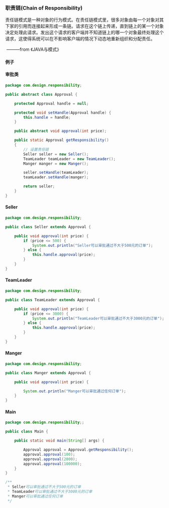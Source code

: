 ### 职责链(Chain of Responsibility)

责任链模式是一种对象的行为模式。在责任链模式里，很多对象由每一个对象对其下家的引用而连接起来形成一条链。请求在这个链上传递，直到链上的某一个对象决定处理此请求。发出这个请求的客户端并不知道链上的哪一个对象最终处理这个请求，这使得系统可以在不影响客户端的情况下动态地重新组织和分配责任。

​																		———from 《JAVA与模式》

#### 例子

#### 审批类

```java
package com.design.responsibility;

public abstract class Approval {

    protected Approval handle = null;

    protected void setHandle(Approval handle) {
        this.handle = handle;
    }

    public abstract void approval(int price);

    public static Approval getResponsibility()
    {
        // 设置责任链
        Seller seller = new Seller();
        TeamLeader teamLeader = new TeamLeader();
        Manger manger = new Manger();

        seller.setHandle(teamLeader);
        teamLeader.setHandle(manger);

        return seller;
    }
}
```

#### Seller

```java
package com.design.responsibility;

public class Seller extends Approval {

    public void approval(int price) {
        if (price <= 500) {
            System.out.println("Seller可以审批通过不大于500元的订单");
        } else {
            this.handle.approval(price);
        }
    }
}
```

#### TeamLeader

```java
package com.design.responsibility;

public class TeamLeader extends Approval {

    public void approval(int price) {
        if (price <= 3000) {
            System.out.println("TeamLeader可以审批通过不大于3000元的订单");
        } else {
            this.handle.approval(price);
        }
    }
}
```

#### Manger

```java
package com.design.responsibility;

public class Manger extends Approval {

    public void approval(int price) {

        System.out.println("Manger可以审批通过任何订单");
    }
}
```

#### Main

```java
package com.design.responsibility;;

public class Main {

    public static void main(String[] args) {

        Approval approval = Approval.getResponsibility();
        approval.approval(100);
        approval.approval(2800);
        approval.approval(100000);
    }
}

/**
 * Seller可以审批通过不大于500元的订单
 * TeamLeader可以审批通过不大于3000元的订单
 * Manger可以审批通过任何订单
 */
```



